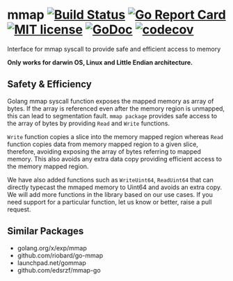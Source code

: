 # mmap [![Build Status](https://travis-ci.com/grandecola/mmap.svg?branch=master)](https://travis-ci.com/grandecola/mmap) [![Go Report Card](https://goreportcard.com/badge/github.com/grandecola/mmap)](https://goreportcard.com/report/github.com/grandecola/mmap) [![MIT license](http://img.shields.io/badge/license-MIT-brightgreen.svg)](http://opensource.org/licenses/MIT) [![GoDoc](https://godoc.org/github.com/grandecola/mmap?status.svg)](https://godoc.org/github.com/grandecola/mmap) [![codecov](https://codecov.io/gh/grandecola/mmap/branch/master/graph/badge.svg)](https://codecov.io/gh/grandecola/mmap)
Interface for mmap syscall to provide safe and efficient access to memory

**Only works for darwin OS, Linux and Little Endian architecture.**

## Safety & Efficiency
Golang mmap syscall function exposes the mapped memory as array of bytes.
If the array is referenced even after the memory region is unmapped,
this can lead to segmentation fault. `mmap package` provides safe access
to the array of bytes by providing `Read` and `Write` functions.

`Write` function copies a slice into the memory mapped region
whereas `Read` function copies data from memory mapped region to
a given slice, therefore, avoiding exposing the array of bytes referring
to mapped memory. This also avoids any extra data copy providing efficient
access to the memory mapped region.

We have also added functions such as `WriteUint64`, `ReadUint64` that
can directly typecast the mmaped memory to Uint64 and avoids an extra copy.
We will add more functions in the library based on our use cases. If you need
support for a particular function, let us know or better, raise a pull request.

## Similar Packages
* golang.org/x/exp/mmap
* github.com/riobard/go-mmap
* launchpad.net/gommap
* github.com/edsrzf/mmap-go
